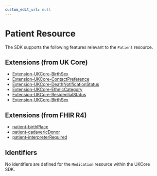 ```yaml
---
custom_edit_url: null
---
```


# Patient Resource

The SDK supports the following features relevant to the `Patient` resource.

## Extensions (from UK Core)

- [Extension-UKCore-BirthSex](/docs/extensions/BirthSex)
- [Extension-UKCore-ContactPreference](/docs/extensions/ContactPreference)
- [Extension-UKCore-DeathNotificationStatus](/docs/extensions/MedicationTradeFamily)
- [Extension-UKCore-EthnicCategory](/docs/extensions/MedicationTradeFamily)
- [Extension-UKCore-ResidentialStatus](/docs/extensions/MedicationTradeFamily)
- [Extension-UKCore-BirthSex](/docs/extensions/MedicationTradeFamily)

## Extensions (from FHIR R4)
- [patient-birthPlace](/docs/extensions/BirthSex)
- [patient-cadavericDonor](/docs/extensions/BirthSex)
- [patient-interpreterRequired](/docs/extensions/BirthSex)
  
## Identifiers

No identifiers are defined for the `Medication` resource within the UKCore SDK.